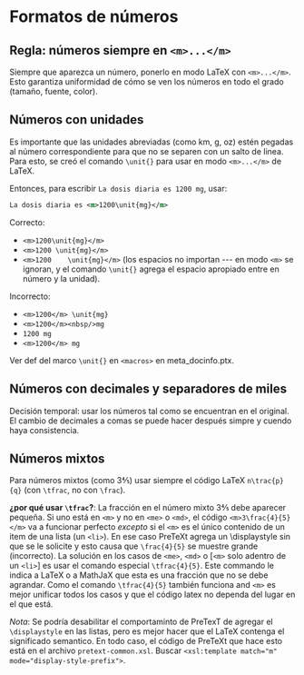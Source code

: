 # Formatos de números

## Regla: números siempre en `<m>...</m>`
Siempre que aparezca un número, ponerlo en modo LaTeX con `<m>...</m>`. Esto garantiza uniformidad de cómo se ven los números en todo el grado (tamaño, fuente, color).


## Números con unidades
Es importante que las unidades abreviadas (como km, g, oz) estén pegadas al número correspondiente para que no se separen con un salto de linea. Para esto, se creó el comando `\unit{}` para usar en modo `<m>...</m>` de LaTeX. 

Entonces, para escribir `La dosis diaria es 1200 mg`, usar:
```xml
La dosis diaria es <m>1200\unit{mg}</m>
```

Correcto:
*  `<m>1200\unit{mg}</m>`
*  `<m>1200 \unit{mg}</m>`
*  `<m>1200    \unit{mg}</m>` (los espacios no importan --- en modo `<m>` se ignoran, y el comando `\unit{}` agrega el espacio apropiado entre en número y la unidad).

Incorrecto:
*  `<m>1200</m> \unit{mg}`
*  `<m>1200</m><nbsp/>mg`
*  `1200 mg`
*  `<m>1200</m> mg`

Ver def del marco `\unit{}` en `<macros>` en meta_docinfo.ptx.


## Números con decimales y separadores de miles
Decisión temporal: usar los números tal como se encuentran en el original. El cambio de decimales a comas se puede hacer después simpre y cuendo haya consistencia.



## Números mixtos
Para números mixtos (como 3⅘) usar siempre el código LaTeX `n\trac{p}{q}` (con `\tfrac`, no con `\frac`). 

**¿por qué usar `\tfrac`?**: La fracción en el número mixto 3⅘ debe aparecer pequeña. Si uno está en `<m>` y no en `<me>` o `<md>`, el código `<m>3\frac{4}{5}</m>` va a funcionar perfecto *excepto* si el `<m>` es el único contenido de un item de una lista (un `<li>`). En ese caso PreTeXt agrega un \displaystyle sin que se le solicite y esto causa que `\frac{4}{5}` se muestre grande (incorrecto). La solución en los casos de `<me>`, `<md>` o [`<m>` solo adentro de un `<li>`] es usar el comando especial `\tfrac{4}{5}`. Este commando le indica a LaTeX o a MathJaX que esta es una fracción que no se debe agrandar. Como el comando `\tfrac{4}{5}` también funciona and `<m>` es mejor unificar todos los casos y que el código latex no dependa del lugar en el que está.

*Nota*: Se podría desabilitar el comportaminto de PreTexT de agregar el `\displaystyle` en las listas, pero es mejor hacer que el LaTeX contenga el significado semantico. En todo caso, el código de PreTeXt que hace esto está en el archivo `pretext-common.xsl`. Buscar `<xsl:template match="m" mode="display-style-prefix">`.  

